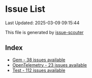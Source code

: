 # Issue List

Last Updated: 2025-03-09 09:15:44

This file is generated by [issue-scouter](https://github.com/ymtdzzz/issue-scouter)

## Index

- [Gem - 38 issues available](./issues/Gem.md)
- [OpenTelemetry - 23 issues available](./issues/OpenTelemetry.md)
- [Test - 112 issues available](./issues/Test.md)
